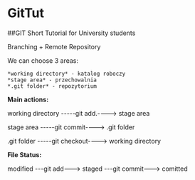 # GitTut
##GIT Short Tutorial for University students

Branching + Remote Repository

We can choose 3 areas:
```
*working directory* - katalog roboczy
*stage area* - przechowalnia
*.git folder* - repozytorium
```

**Main actions:**

                       
working directory     -----git add.---->    stage area
             
  stage area          -----git commit---->    .git folder
                
  .git folder         -----git checkout---->    working directory
  

**File Status:**

                
modified ---git add---> staged ---git commit---> comitted

